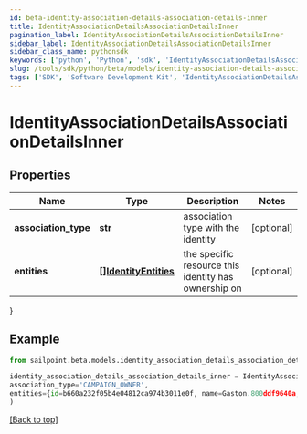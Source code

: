 ```yaml
---
id: beta-identity-association-details-association-details-inner
title: IdentityAssociationDetailsAssociationDetailsInner
pagination_label: IdentityAssociationDetailsAssociationDetailsInner
sidebar_label: IdentityAssociationDetailsAssociationDetailsInner
sidebar_class_name: pythonsdk
keywords: ['python', 'Python', 'sdk', 'IdentityAssociationDetailsAssociationDetailsInner', 'BetaIdentityAssociationDetailsAssociationDetailsInner'] 
slug: /tools/sdk/python/beta/models/identity-association-details-association-details-inner
tags: ['SDK', 'Software Development Kit', 'IdentityAssociationDetailsAssociationDetailsInner', 'BetaIdentityAssociationDetailsAssociationDetailsInner']
---
```


# IdentityAssociationDetailsAssociationDetailsInner


## Properties

Name | Type | Description | Notes
------------ | ------------- | ------------- | -------------
**association_type** | **str** | association type with the identity | [optional] 
**entities** | [**[]IdentityEntities**](identity-entities) | the specific resource this identity has ownership on | [optional] 
}

## Example

```python
from sailpoint.beta.models.identity_association_details_association_details_inner import IdentityAssociationDetailsAssociationDetailsInner

identity_association_details_association_details_inner = IdentityAssociationDetailsAssociationDetailsInner(
association_type='CAMPAIGN_OWNER',
entities={id=b660a232f05b4e04812ca974b3011e0f, name=Gaston.800ddf9640a, type=CAMPAIGN_CAMPAIGNER}
)

```
[[Back to top]](#) 

